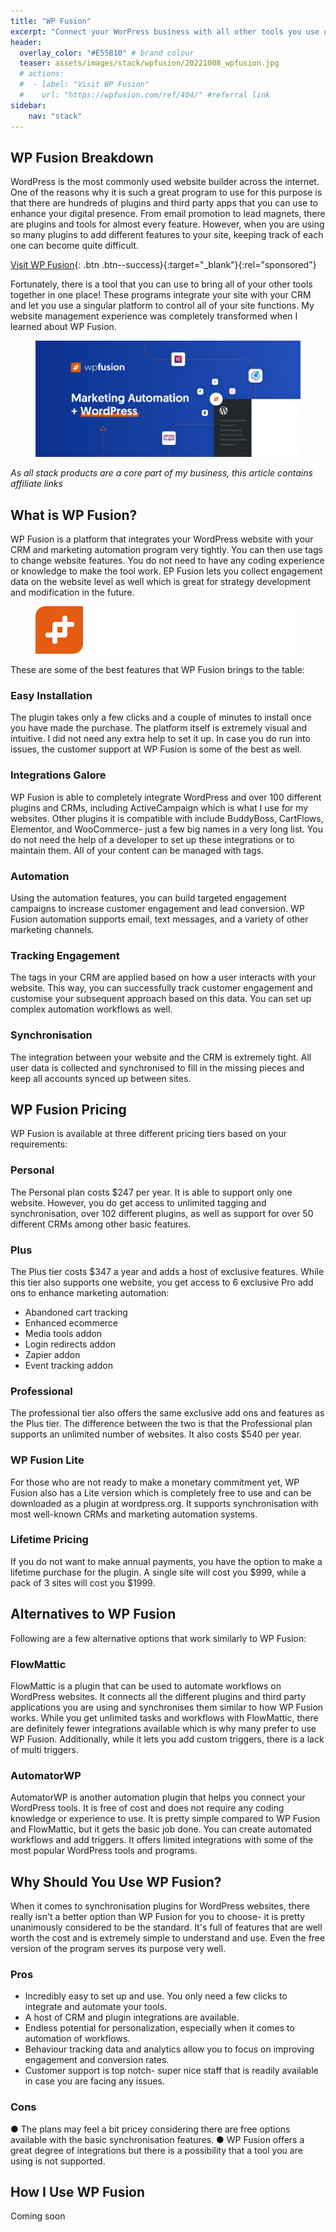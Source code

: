 ```yaml
---
title: "WP Fusion"
excerpt: "Connect your WorPress business with all other tools you use on a daily basis. This is superglue for WordPress."
header:
  overlay_color: "#E55B10" # brand colour
  teaser: assets/images/stack/wpfusion/20221008_wpfusion.jpg
  # actions:
  #  - label: "Visit WP Fusion"
  #    url: "https://wpfusion.com/ref/404/" #referral link
sidebar:
    nav: "stack"
---
```


## WP Fusion Breakdown

WordPress is the most commonly used website builder across the internet. One of the reasons why it is such a great program to use for this purpose is that there are hundreds of plugins and third party apps that you can use to enhance your digital presence. From email promotion to lead magnets, there are plugins and tools for almost every feature. 
However, when you are using so many plugins to add different features to your site, keeping track of each one can become quite difficult.

[Visit WP Fusion](https://wpfusion.com/ref/404/){: .btn .btn--success}{:target="_blank"}{:rel="sponsored"}


Fortunately, there is a tool that you can use to bring all of your other tools together in one place! These programs integrate your site with your CRM and let you use a singular platform to control all of your site functions. My website management experience was completely transformed when I learned about WP Fusion. 

<figure class="center-style">
    <img src="/assets/images/stack/wpfusion/WPFusion_cover-image-1060x465.jpg" alt="WP Fusion banner">
</figure>

>
*As all stack products are a core part of my business, this article contains affiliate links*

## What is WP Fusion?

WP Fusion is a platform that integrates your WordPress website with your CRM and marketing automation program very tightly. You can then use tags to change website features. You do not need to have any coding experience or knowledge to make the tool work. EP Fusion lets you collect engagement data on the website level as well which is great for strategy development and modification in the future. 

<figure class="centered">
    <img src="/assets/images/stack/wpfusion/logo-top-white-svg-1.svg" alt="WP Fusion logo">
</figure>


These are some of the best features that WP Fusion brings to the table:

### Easy Installation

The plugin takes only a few clicks and a couple of minutes to install once you have made the purchase. The platform itself is extremely visual and intuitive. I did not need any extra help to set it up. In case you do run into issues, the customer support at WP Fusion is some of the best as well.

### Integrations Galore

WP Fusion is able to completely integrate WordPress and over 100 different plugins and CRMs, including ActiveCampaign which is what I use for my websites. Other plugins it is compatible with include BuddyBoss, CartFlows, Elementor, and WooCommerce- just a few big names in a very long list. You do not need the help of a developer to set up these integrations or to maintain them. All of your content can be managed with tags.

### Automation 

Using the automation features, you can build targeted engagement campaigns to increase customer engagement and lead conversion. WP Fusion automation supports email, text messages, and a variety of other marketing channels.

### Tracking Engagement

The tags in your CRM are applied based on how a user interacts with your website. This way, you can successfully track customer engagement and customise your subsequent approach based on this data. You can set up complex automation workflows as well. 

### Synchronisation 

The integration between your website and the CRM is extremely tight. All user data is collected and synchronised to fill in the missing pieces and keep all accounts synced up between sites.

## WP Fusion Pricing

WP Fusion is available at three different pricing tiers based on your requirements:

### Personal 

The Personal plan costs $247 per year. It is able to support only one website. However, you do get access to unlimited tagging and synchronisation, over 102 different plugins, as well as support for over 50 different CRMs among other basic features. 

### Plus 

The Plus tier costs $347 a year and adds a host of exclusive features. While this tier also supports one website, you get access to 6 exclusive Pro add ons to enhance marketing automation:

*	Abandoned cart tracking
*	Enhanced ecommerce
*	Media tools addon
*	Login redirects addon
*	Zapier addon
*	Event tracking addon

### Professional 

The professional tier also offers the same exclusive add ons and features as the Plus tier. The difference between the two is that the Professional plan supports an unlimited number of websites. It also costs $540 per year.

### WP Fusion Lite

For those who are not ready to make a monetary commitment yet, WP Fusion also has a Lite version which is completely free to use and can be downloaded as a plugin at wordpress.org. It supports synchronisation with most well-known CRMs and marketing automation systems.

### Lifetime Pricing

If you do not want to make annual payments, you have the option to make a lifetime purchase for the plugin. A single site will cost you $999, while a pack of 3 sites will cost you $1999.

## Alternatives to WP Fusion

Following are a few alternative options that work similarly to WP Fusion:

### FlowMattic

FlowMattic is a plugin that can be used to automate workflows on WordPress websites. It connects all the different plugins and third party applications you are using and synchronises them similar to how WP Fusion works. While you get unlimited tasks and workflows with FlowMattic, there are definitely fewer integrations available which is why many prefer to use WP Fusion. Additionally, while it lets you add custom triggers, there is a lack of multi triggers.

### AutomatorWP 

AutomatorWP is another automation plugin that helps you connect your WordPress tools. It is free of cost and does not require any coding knowledge or experience to use. It is pretty simple compared to WP Fusion and FlowMattic, but it gets the basic job done. You can create automated workflows and add triggers. It offers limited integrations with some of the most popular WordPress tools and programs.

## Why Should You Use WP Fusion?

When it comes to synchronisation plugins for WordPress websites, there really isn't a better option than WP Fusion for you to choose- it is pretty unanimously considered to be the standard. It's full of features that are well worth the cost and is extremely simple to understand and use. Even the free version of the program serves its purpose very well.

### Pros 

*	Incredibly easy to set up and use. You only need a few clicks to integrate and automate your tools.
*	A host of CRM and plugin integrations are available.
*	Endless potential for personalization, especially when it comes to automation of workflows.
*	Behaviour tracking data and analytics allow you to focus on improving engagement and conversion rates.
*	Customer support is top notch- super nice staff that is readily available in case you are facing any issues.

### Cons 

●	The plans may feel a bit pricey considering there are free options available with the basic synchronisation features.
●	WP Fusion offers a great degree of integrations but there is a possibility that a tool you are using is not supported.

## How I Use WP Fusion

> 
Coming soon

